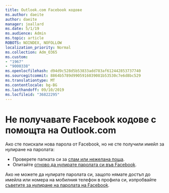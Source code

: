 ```yaml
---
title: Outlook.com Facebook кодове
ms.author: daeite
author: daeite
manager: joallard
ms.date: 5/1/19
ms.audience: Admin
ms.topic: article
ROBOTS: NOINDEX, NOFOLLOW
localization_priority: Normal
ms.collection: Adm_O365
ms.custom:
- "1967"
- "9000338"
ms.openlocfilehash: d94d9c528d5b53833add783af612442853737740
ms.sourcegitcommit: 8864b5789d9905916039081b53530c7e6d8bc529
ms.translationtype: MT
ms.contentlocale: bg-BG
ms.lasthandoff: 09/10/2019
ms.locfileid: "36822295"
---
```

# <a name="not-receiving-facebook-codes-using-outlookcom"></a>Не получавате Facebook кодове с помощта на Outlook.com

Ако сте поискали нова парола от Facebook, но не сте получили имейл за нулиране на паролата:

- Проверете папката си за [спам или нежелана поща](https://outlook.live.com/mail/junkemail).
- Опитайте [отново да нулирате паролата си във Facebook](https://aka.ms/facebook-password-reset).

Ако не можете да нулирате паролата си, защото нямате достъп до имейла или номера на мобилния телефон в профила си, изпробвайте [съветите за нулиране на паролата на Facebook](https://aka.ms/facebook-password-help).